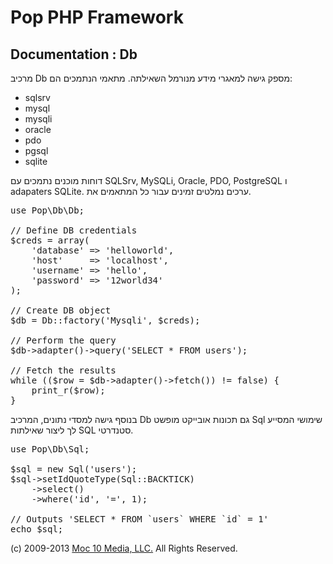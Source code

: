 Pop PHP Framework
=================

Documentation : Db
------------------

מרכיב Db מספק גישה למאגרי מידע מנורמל השאילתה. מתאמי הנתמכים הם:

* sqlsrv
* mysql
* mysqli
* oracle
* pdo
* pgsql
* sqlite

דוחות מוכנים נתמכים עם SQLSrv, MySQLi, Oracle, PDO, PostgreSQL ו adapaters SQLite. ערכים נמלטים זמינים עבור כל המתאמים את.

<pre>
use Pop\Db\Db;

// Define DB credentials
$creds = array(
    'database' => 'helloworld',
    'host'     => 'localhost',
    'username' => 'hello',
    'password' => '12world34'
);

// Create DB object
$db = Db::factory('Mysqli', $creds);

// Perform the query
$db->adapter()->query('SELECT * FROM users');

// Fetch the results
while (($row = $db->adapter()->fetch()) != false) {
    print_r($row);
}
</pre>

בנוסף גישה למסדי נתונים, המרכיב Db גם תכונות אובייקט מופשט Sql שימושי המסייע לך ליצור שאילתות SQL סטנדרטי.

<pre>
use Pop\Db\Sql;

$sql = new Sql('users');
$sql->setIdQuoteType(Sql::BACKTICK)
    ->select()
    ->where('id', '=', 1);

// Outputs 'SELECT * FROM `users` WHERE `id` = 1'
echo $sql;
</pre>

(c) 2009-2013 [Moc 10 Media, LLC.](http://www.moc10media.com) All Rights Reserved.
